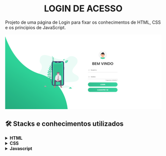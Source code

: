 <h1 align="center"> LOGIN DE ACESSO</h1>

Projeto de uma página de Login para fixar os conhecimentos de HTML, CSS e os príncipios de JavaScript. 

<div align="center">
<img src="img/demonstracao.PNG">
</div>

## 🛠️ Stacks e conhecimentos utilizados


<details>
    <summary><b>HTML</b></summary>
    <br>

- Uso de tags semânticas, como *header, nav, main, footer*, entre outras.
- Atenção à acessibilidade.
- SEO e boas práticas.
</details>

<details>
    <summary><b>CSS</b></summary>
    <br>

- CSS Grid e Flexbox para posicionamento de itens e criação do layout.
- Responsividade com media queries.
</details>

<details>
    <summary><b>Javascript</b></summary>
    <br>

- Criação de função para ativar quando inserir os acessos.
</details>
